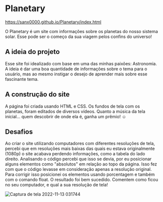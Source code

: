<h1>Planetary</h1>

https://sanx0000.github.io/Planetary/index.html

O Planetary é um site com informações sobre os planetas do nosso sistema solar. Esse pode ser o começo da sua viagem pelos confins do universo!

<h2>A ideia do projeto</h2>
Esse site foi idealizado com base em uma das minhas paixões: Astronomia.
A ideia é dar uma boa quantidade de informações sobre o tema para o usuário,  mas ao mesmo instigar o desejo de aprender mais sobre esse fascinante tema.

<h2>A construção do site</h2>
A página foi criada usando HTML e CSS. Os fundos de tela com os planetas, foram editados de diversos vídeos. Quanto a música da tela inicial... quem descobrir de onde ela é, ganha um prêmio! ☺️

<h2>Desafios</h2>
Ao criar o site utilizando computadores com diferentes resoluções de tela, percebi que em resoluções mais baixas das quais eu estava originalmente (1080p) o site acabava perdendo informações, como a tabela do lado direito.
Analisando o código percebi que isso se devia, por eu posicionar alguns elementos como "absolutos" em relação ao topo da página. Isso fez com que o código levasse em consideração apenas a resolução original.
Para corrigir isso posicionei os elementos usando porcentagem e também com o comando float. O resultado foi bem sucedido. Comentem como ficou no seu computador, e qual a sua resolução de tela!

![Captura de tela 2022-11-13 031744](https://user-images.githubusercontent.com/115950745/201508730-09010e4d-aeac-4575-91ef-49b839dc5a6a.png)
